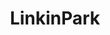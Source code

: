 ---
title: LinkinPark
crosslinks:
- AskReddit
- Muse
- Music
- pics
- radiohead
- Gundam
- news
- highqualitygifs
- MelanieMartinez
- WordAvalanches
- aww
- HollywoodUndead
- Metalcore
- 15gs11e
- Foofighters
- mildlyinteresting
- Soundgarden
- popheads
- twentyonepilots
- SuicideWatch
---